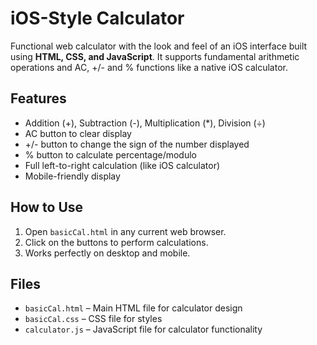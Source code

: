 # iOS-Style Calculator

Functional web calculator with the look and feel of an iOS interface built using **HTML, CSS, and JavaScript**.
It supports fundamental arithmetic operations and AC, +/- and % functions like a native iOS calculator.

## Features

- Addition (+), Subtraction (-), Multiplication (*), Division (÷)
- AC button to clear display
- +/- button to change the sign of the number displayed
- % button to calculate percentage/modulo
- Full left-to-right calculation (like iOS calculator)
- Mobile-friendly display

## How to Use

1. Open `basicCal.html` in any current web browser.
2. Click on the buttons to perform calculations.
3. Works perfectly on desktop and mobile.

## Files

- `basicCal.html` – Main HTML file for calculator design
- `basicCal.css` – CSS file for styles
- `calculator.js` – JavaScript file for calculator functionality

